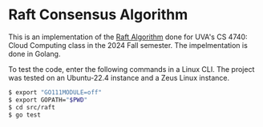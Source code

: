 # Raft Consensus Algorithm

This is an implementation of the [Raft Algorithm](https://raft.github.io/raft.pdf) done for UVA's CS 4740: Cloud Computing class in the 2024 Fall semester.
The impelmentation is done in Golang. 

To test the code, enter the following commands in a Linux CLI. 
The project was tested on an Ubuntu-22.4 instance and a Zeus Linux instance.
```bash
$ export "GO111MODULE=off"
$ export GOPATH="$PWD"
$ cd src/raft
$ go test
```
